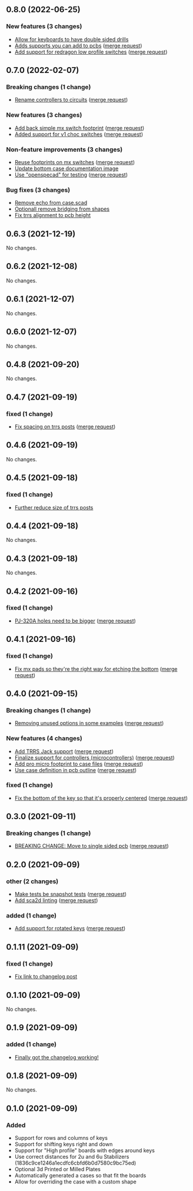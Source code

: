 ## 0.8.0 (2022-06-25)

### New features (3 changes)

- [Allow for keyboards to have double sided drills](alexives/keyboard_lib@9869ef349ca192864f29efb0ff051d1a6056e3d6)
- [Adds supports you can add to pcbs](alexives/keyboard_lib@0d1a253f0adab3218b6d7a04efd7691ff53ec3ea) ([merge request](alexives/keyboard_lib!45))
- [Add support for redragon low profile switches](alexives/keyboard_lib@9536932fc0a9792538d8494d16e5e6ed3f35204b) ([merge request](alexives/keyboard_lib!43))

## 0.7.0 (2022-02-07)

### Breaking changes (1 change)

- [Rename controllers to circuits](alexives/keyboard_lib@43be45910b257fb50d7ae7e7aecaaaabb03282fc) ([merge request](alexives/keyboard_lib!34))

### New features (3 changes)

- [Add back simple mx switch footprint](alexives/keyboard_lib@f5e8bb438ec1afe14622616d22a6bbdd10304894) ([merge request](alexives/keyboard_lib!35))
- [Added support for v1 choc switches](alexives/keyboard_lib@120adb784519b4006453502a8396a8fb22a50677) ([merge request](alexives/keyboard_lib!37))

### Non-feature improvements (3 changes)

- [Reuse footprints on mx switches](alexives/keyboard_lib@c51e5981b4daa1fb2a6bb9569a03028003d51479) ([merge request](alexives/keyboard_lib!39))
- [Update bottom case documentation image](alexives/keyboard_lib@a2d347a0337afe7b3b98899c2ea614cee783f443)
- [Use "openspecad" for testing](alexives/keyboard_lib@2b4e90c7b9784356eb6af56cba21109952985015) ([merge request](alexives/keyboard_lib!30))

### Bug fixes (3 changes)

- [Remove echo from case.scad](alexives/keyboard_lib@07edcb3984114dab97647c74c8dad753d0ee248b)
- [Optionall remove bridging from shapes](alexives/keyboard_lib@32e4eeba14cf66cd2f0ffa09677c32c1eeaf320a)
- [Fix trrs alignment to pcb height](alexives/keyboard_lib@83eaf58cb25e64fc4fbdbc6fd03148595eaffdfc)

## 0.6.3 (2021-12-19)

No changes.

## 0.6.2 (2021-12-08)

No changes.

## 0.6.1 (2021-12-07)

No changes.

## 0.6.0 (2021-12-07)

No changes.

## 0.4.8 (2021-09-20)

No changes.

## 0.4.7 (2021-09-19)

### fixed (1 change)

- [Fix spacing on trrs posts](alexives/keyboard_lib@30b4da9a1e85d3a9db6c2b7f0dd66a9cb187da3b) ([merge request](alexives/keyboard_lib!23))

## 0.4.6 (2021-09-19)

No changes.

## 0.4.5 (2021-09-18)

### fixed (1 change)

- [Further reduce size of trrs posts](alexives/keyboard_lib@4d697e43f7c16ae0b1c3a5630829ffb79af769e0)

## 0.4.4 (2021-09-18)

No changes.

## 0.4.3 (2021-09-18)

No changes.

## 0.4.2 (2021-09-16)

### fixed (1 change)

- [PJ-320A holes need to be bigger](alexives/keyboard_lib@c272f18ac7b8e85f5fcb65d47eae28dc1677e051) ([merge request](alexives/keyboard_lib!19))

## 0.4.1 (2021-09-16)

### fixed (1 change)

- [Fix mx pads so they're the right way for etching the bottom](alexives/keyboard_lib@01d5608681d4ddbdea3cddd40b092fd915b9beb9) ([merge request](alexives/keyboard_lib!17))

## 0.4.0 (2021-09-15)

### Breaking changes (1 change)

- [Removing unused options in some examples](alexives/keyboard_lib@6d788070439ee574e164ad5d9ef9ecdb4505091a) ([merge request](alexives/keyboard_lib!7))

### New features (4 changes)

- [Add TRRS Jack support](alexives/keyboard_lib@00e47b8a3cb798c9464dcd6de87397aaa682922b) ([merge request](alexives/keyboard_lib!15))
- [Finalize support for controllers (microcontrollers)](alexives/keyboard_lib@80555cedff4ac5484a1939cef8fc82a555460eed) ([merge request](alexives/keyboard_lib!14))
- [Add pro micro footprint to case files](alexives/keyboard_lib@60e0bc19f20c1e0bab53a7c062d7e014df5ab368) ([merge request](alexives/keyboard_lib!12))
- [Use case definition in pcb outline](alexives/keyboard_lib@19bd5f6ea527c140b6da2f47d7e997359511da23) ([merge request](alexives/keyboard_lib!6))

### fixed (1 change)

- [Fix the bottom of the key so that it's properly centered](alexives/keyboard_lib@daf87102d9e3016ad92b433a63b97115b217e65b) ([merge request](alexives/keyboard_lib!8))

## 0.3.0 (2021-09-11)

### Breaking changes (1 change)

- [BREAKING CHANGE: Move to single sided pcb](alexives/keyboard_lib@e1996a512836d3faecf607fd8d338430561237c6) ([merge request](alexives/keyboard_lib!4))

## 0.2.0 (2021-09-09)

### other (2 changes)

- [Make tests be snapshot tests](alexives/keyboard_lib@00d62695678d75dfa1c79b86f896560da5976219) ([merge request](alexives/keyboard_lib!3))
- [Add sca2d linting](alexives/keyboard_lib@64e69b80448e5ac7c57a14159d3bb5f8a1a8da6b) ([merge request](alexives/keyboard_lib!1))

### added (1 change)

- [Add support for rotated keys](alexives/keyboard_lib@3bbd59ce7bf52def4c86aa6aa0469c6602eca463) ([merge request](alexives/keyboard_lib!2))

## 0.1.11 (2021-09-09)

### fixed (1 change)

- [Fix link to changelog post](alexives/keyboard_lib@551a9593554011e8cc22700fa77075530d47ccf1)

## 0.1.10 (2021-09-09)

No changes.

## 0.1.9 (2021-09-09)

### added (1 change)

- [Finally got the changelog working!](alexives/keyboard_lib@80c37f4afbe0b2d8003f590acab41c12ae30f985)

## 0.1.8 (2021-09-09)

No changes.

## 0.1.0 (2021-09-09)

### Added

- Support for rows and columns of keys
- Support for shifting keys right and down
- Support for "High profile" boards with edges around keys 
- Use correct distances for 2u and 6u Stabilizers (1836c9ce1246a1ecdfc6cbfd6b0d7580c9bc75ed)
- Optional 3d Printed or Milled Plates
- Automatically generated a cases so that fit the boards
- Allow for overriding the case with a custom shape